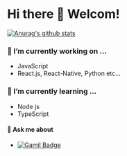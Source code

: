# Hi there 👋 Welcom!

<!--
**Choi-YeonJin/Choi-YeonJin** is a ✨ _special_ ✨ repository because its `README.md` (this file) appears on your GitHub profile.

Here are some ideas to get you started:

- 🔭 I’m currently working on ...
- 🌱 I’m currently learning ...
- 👯 I’m looking to collaborate on ...
- 🤔 I’m looking for help with ...
- 💬 Ask me about ...
- 📫 How to reach me: ...
- 😄 Pronouns: ...
- ⚡ Fun fact: ...
-->

[![Anurag's github stats](https://github-readme-stats.vercel.app/api?username=anxi0&show_icons=true)](#)

<!--
[![Top Langs](https://github-readme-stats.vercel.app/api/top-langs/?username=Choi-YeonJin&layout=compact)](#)-->
  
### 🔭 I’m currently working on ...
- JavaScript
- React.js, React-Native, Python etc...

### 🌱 I’m currently learning ...
- Node js
- TypeScript


#### 💬 Ask me about
- [![Gamil Badge](http://img.shields.io/badge/-Gmail-informational?style=flat-square&logo=Gmail&logoColor=white&link=mailto:jjw01040@gamil.com)](mailto:jjw0104@gmail.com)

